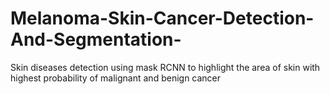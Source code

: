 # Melanoma-Skin-Cancer-Detection-And-Segmentation-
Skin diseases detection using mask RCNN to highlight the area of skin with highest probability of malignant and benign cancer
